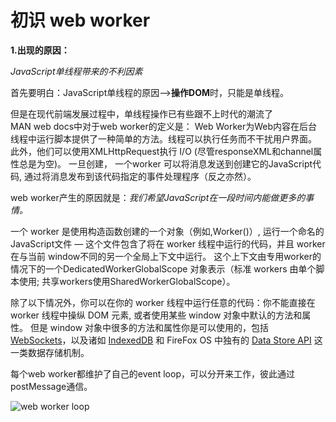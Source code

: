 # 初识 web worker

**1.出现的原因：**

*JavaScript单线程带来的不利因素*

首先要明白：JavaScript单线程的原因-->**操作DOM**时，只能是单线程。

但是在现代前端发展过程中，单线程操作已有些跟不上时代的潮流了<br>
MAN web docs中对于web worker的定义是：
Web Worker为Web内容在后台线程中运行脚本提供了一种简单的方法。线程可以执行任务而不干扰用户界面。
此外，他们可以使用XMLHttpRequest执行 I/O  (尽管responseXML和channel属性总是为空)。
一旦创建， 一个worker 可以将消息发送到创建它的JavaScript代码, 通过将消息发布到该代码指定的事件处理程序（反之亦然）。

web worker产生的原因就是：*我们希望JavaScript在一段时间内能做更多的事情。*

一个 worker 是使用构造函数创建的一个对象（例如,Worker()）, 运行一个命名的 JavaScript文件 — 这个文件包含了将在 worker 线程中运行的代码，并且 worker 在与当前 window不同的另一个全局上下文中运行。
这个上下文由专用worker的情况下的一个DedicatedWorkerGlobalScope 对象表示（标准 workers 由单个脚本使用; 共享workers使用SharedWorkerGlobalScope）。

除了以下情况外，你可以在你的 worker 线程中运行任意的代码：你不能直接在 worker 线程中操纵 DOM 元素, 或者使用某些 window 对象中默认的方法和属性。 
但是 window 对象中很多的方法和属性你是可以使用的，包括 [WebSockets](https://developer.mozilla.org/en-US/docs/Web/API/WebSockets_API)，以及诸如 [IndexedDB](https://developer.mozilla.org/en-US/docs/Web/API/IndexedDB_API) 和 FireFox OS 中独有的 [Data Store API](https://developer.mozilla.org/en-US/docs/Web/API/Data_Store_API) 这一类数据存储机制。

每个web worker都维护了自己的event loop，可以分开来工作，彼此通过postMessage通信。

![web worker loop](https://www.flygoing.cn/images/web-worker-loop.png)
